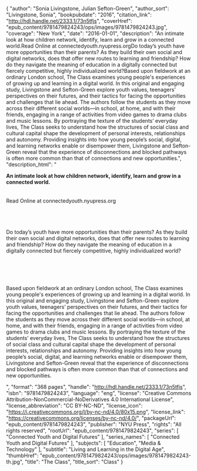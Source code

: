 {
  "author": "Sonia Livingstone, Julian Sefton-Green",
  "author_sort": "Livingstone, Sonia",
  "bookpubdate": "2016",
  "citation_link": "http://hdl.handle.net/2333.1/73n5tfjs",
  "coverHref": "epub_content/9781479824243/ops/images/9781479824243.jpg",
  "coverage": "New York",
  "date": "2016-01-01",
  "description": "An intimate look at how children network, identify, learn and grow in a connected world.Read Online at connectedyouth.nyupress.orgDo today&#8217;s youth have more opportunities than their parents? As they build their own social and digital networks, does that offer new routes to learning and friendship? How do they navigate the meaning of education in a digitally connected but fiercely competitive, highly individualized world?Based upon fieldwork at an ordinary London school, The Class examines young people's experiences of growing up and learning in a digital world. In this original and engaging study, Livingstone and Sefton-Green explore youth values, teenagers&#8217; perspectives on their futures, and their tactics for facing the opportunities and challenges that lie ahead. The authors follow the students as they move across their different social worlds&#8212;in school, at home, and with their friends, engaging in a range of activities from video games to drama clubs and music lessons. By portraying the texture of the students&#8217; everyday lives, The Class seeks to understand how the structures of social class and cultural capital shape the development of personal interests, relationships and autonomy. Providing insights into how young people&#8217;s social, digital, and learning networks enable or disempower them, Livingstone and Sefton-Green reveal that the experience of disconnections and blocked pathways is often more common than that of connections and new opportunities.",
  "description_html": "<p><b>An intimate look at how children network, identify, learn and grow in a connected world.</b><br><br><br>Read Online at connectedyouth.nyupress.org<br><br><br><br><br>Do today&#8217;s youth have more opportunities than their parents? As they build their own social and digital networks, does that offer new routes to learning and friendship? How do they navigate the meaning of education in a digitally connected but fiercely competitive, highly individualized world?<br><br><br><br><br><br>Based upon fieldwork at an ordinary London school, The Class examines young people's experiences of growing up and learning in a digital world. In this original and engaging study, Livingstone and Sefton-Green explore youth values, teenagers&#8217; perspectives on their futures, and their tactics for facing the opportunities and challenges that lie ahead. The authors follow the students as they move across their different social worlds&#8212;in school, at home, and with their friends, engaging in a range of activities from video games to drama clubs and music lessons. By portraying the texture of the students&#8217; everyday lives, The Class seeks to understand how the structures of social class and cultural capital shape the development of personal interests, relationships and autonomy. Providing insights into how young people&#8217;s social, digital, and learning networks enable or disempower them, Livingstone and Sefton-Green reveal that the experience of disconnections and blocked pathways is often more common than that of connections and new opportunities.</p>",
  "format": "368 pages",
  "handle": "http://hdl.handle.net/2333.1/73n5tfjs",
  "isbn": "9781479824243",
  "language": "eng",
  "license": "Creative Commons Attribution-NonCommercial-NoDerivatives 4.0 International License",
  "license_abbreviation": "CC BY-NC-ND",
  "license_icon": "https://i.creativecommons.org/l/by-nc-nd/4.0/80x15.png",
  "license_link": "https://creativecommons.org/licenses/by-nc-nd/4.0/",
  "packageUrl": "epub_content/9781479824243",
  "publisher": "NYU Press",
  "rights": "All rights reserved",
  "rootUrl": "epub_content/9781479824243",
  "series": [
    "Connected Youth and Digital Futures"
  ],
  "series_names": [
    "Connected Youth and Digital Futures"
  ],
  "subjects": [
    "Education",
    "Media & Technology"
  ],
  "subtitle": "Living and Learning in the Digital Age",
  "thumbHref": "epub_content/9781479824243/ops/images/9781479824243-th.jpg",
  "title": "The Class",
  "title_sort": "Class"
}

